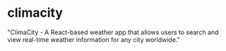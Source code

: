# climacity
"ClimaCity - A React-based weather app that allows users to search and view real-time weather information for any city worldwide."
